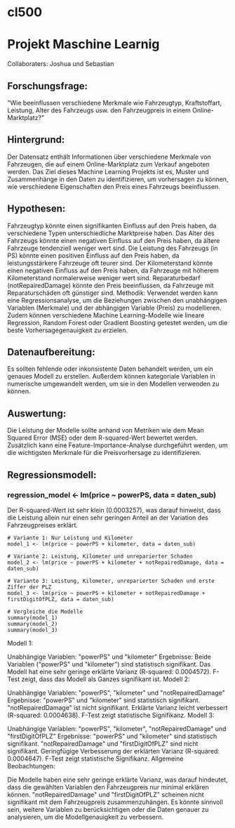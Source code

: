 # cl500
# Projekt Maschine Learnig
Collaboraters: Joshua und Sebastian

## Forschungsfrage:
"Wie beeinflussen verschiedene Merkmale wie Fahrzeugtyp, Kraftstoffart, Leistung, Alter des Fahrzeugs usw. den Fahrzeugpreis in einem Online-Marktplatz?"

## Hintergrund:
Der Datensatz enthält Informationen über verschiedene Merkmale von Fahrzeugen, die auf einem Online-Marktplatz zum Verkauf angeboten werden. Das Ziel dieses Machine Learning Projekts ist es, Muster und Zusammenhänge in den Daten zu identifizieren, um vorhersagen zu können, wie verschiedene Eigenschaften den Preis eines Fahrzeugs beeinflussen.

## Hypothesen:

Fahrzeugtyp könnte einen signifikanten Einfluss auf den Preis haben, da verschiedene Typen unterschiedliche Marktpreise haben.
Das Alter des Fahrzeugs könnte einen negativen Einfluss auf den Preis haben, da ältere Fahrzeuge tendenziell weniger wert sind.
Die Leistung des Fahrzeugs (in PS) könnte einen positiven Einfluss auf den Preis haben, da leistungsstärkere Fahrzeuge oft teurer sind.
Der Kilometerstand könnte einen negativen Einfluss auf den Preis haben, da Fahrzeuge mit höherem Kilometerstand normalerweise weniger wert sind.
Reparaturbedarf (notRepairedDamage) könnte den Preis beeinflussen, da Fahrzeuge mit Reparaturschäden oft günstiger sind.
Methodik:
Verwendet werden kann eine Regressionsanalyse, um die Beziehungen zwischen den unabhängigen Variablen (Merkmale) und der abhängigen Variable (Preis) zu modellieren. Zudem können verschiedene Machine Learning-Modelle wie lineare Regression, Random Forest oder Gradient Boosting getestet werden, um die beste Vorhersagegenauigkeit zu erzielen.


## Datenaufbereitung:
Es sollten fehlende oder inkonsistente Daten behandelt werden, um ein genaues Modell zu erstellen. Außerdem können kategoriale Variablen in numerische umgewandelt werden, um sie in den Modellen verwenden zu können.

## Auswertung:
Die Leistung der Modelle sollte anhand von Metriken wie dem Mean Squared Error (MSE) oder dem R-squared-Wert bewertet werden. Zusätzlich kann eine Feature-Importance-Analyse durchgeführt werden, um die wichtigsten Merkmale für die Preisvorhersage zu identifizieren.

## Regressionsmodell:
### regression_model <- lm(price ~ powerPS, data = daten_sub)
Der R-squared-Wert ist sehr klein (0.0003257), was darauf hinweist, dass die Leistung allein nur einen sehr geringen Anteil an der Variation des Fahrzeugpreises erklärt.


```
# Variante 1: Nur Leistung und Kilometer
model_1 <- lm(price ~ powerPS + kilometer, data = daten_sub)

# Variante 2: Leistung, Kilometer und unreparierter Schaden
model_2 <- lm(price ~ powerPS + kilometer + notRepairedDamage, data = daten_sub)

# Variante 3: Leistung, Kilometer, unreparierter Schaden und erste Ziffer der PLZ
model_3 <- lm(price ~ powerPS + kilometer + notRepairedDamage + firstDigitOfPLZ, data = daten_sub)

# Vergleiche die Modelle
summary(model_1)
summary(model_2)
summary(model_3)

```

Modell 1:

Unabhängige Variablen: "powerPS" und "kilometer"
Ergebnisse:
Beide Variablen ("powerPS" und "kilometer") sind statistisch signifikant.
Das Modell hat eine sehr geringe erklärte Varianz (R-squared: 0.0004572).
F-Test zeigt, dass das Modell als Ganzes signifikant ist.
Modell 2:

Unabhängige Variablen: "powerPS", "kilometer" und "notRepairedDamage"
Ergebnisse:
"powerPS" und "kilometer" sind statistisch signifikant.
"notRepairedDamage" ist nicht signifikant.
Erklärte Varianz leicht verbessert (R-squared: 0.0004638).
F-Test zeigt statistische Signifikanz.
Modell 3:

Unabhängige Variablen: "powerPS", "kilometer", "notRepairedDamage" und "firstDigitOfPLZ"
Ergebnisse:
"powerPS" und "kilometer" sind statistisch signifikant.
"notRepairedDamage" und "firstDigitOfPLZ" sind nicht signifikant.
Geringfügige Verbesserung der erklärten Varianz (R-squared: 0.0004647).
F-Test zeigt statistische Signifikanz.
Allgemeine Beobachtungen:

Die Modelle haben eine sehr geringe erklärte Varianz, was darauf hindeutet, dass die gewählten Variablen den Fahrzeugpreis nur minimal erklären können.
"notRepairedDamage" und "firstDigitOfPLZ" scheinen nicht signifikant mit dem Fahrzeugpreis zusammenzuhängen.
Es könnte sinnvoll sein, weitere Variablen zu berücksichtigen oder die Daten genauer zu analysieren, um die Modellgenauigkeit zu verbessern.


